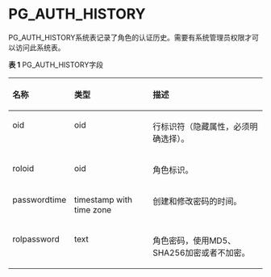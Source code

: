 # PG\_AUTH\_HISTORY<a name="ZH-CN_TOPIC_0242385801"></a>

PG\_AUTH\_HISTORY系统表记录了角色的认证历史。需要有系统管理员权限才可以访问此系统表。

**表 1**  PG\_AUTH\_HISTORY字段

<a name="zh-cn_topic_0237122274_zh-cn_topic_0059778384_t5fb673ee0ad447e0b63bbec35efa0f12"></a>
<table><thead align="left"><tr id="zh-cn_topic_0237122274_zh-cn_topic_0059778384_r0f8bf59ddd65476fb6f55dcf0fc075f5"><th class="cellrowborder" valign="top" width="21.11788821117888%" id="mcps1.2.4.1.1"><p id="zh-cn_topic_0237122274_zh-cn_topic_0059778384_a9bb48ad0ef364fe5912afa95305b5b41"><a name="zh-cn_topic_0237122274_zh-cn_topic_0059778384_a9bb48ad0ef364fe5912afa95305b5b41"></a><a name="zh-cn_topic_0237122274_zh-cn_topic_0059778384_a9bb48ad0ef364fe5912afa95305b5b41"></a>名称</p>
</th>
<th class="cellrowborder" valign="top" width="31.82681731826817%" id="mcps1.2.4.1.2"><p id="zh-cn_topic_0237122274_zh-cn_topic_0059778384_a08f0ff1e3db64d6b9732fcd3245bc7dd"><a name="zh-cn_topic_0237122274_zh-cn_topic_0059778384_a08f0ff1e3db64d6b9732fcd3245bc7dd"></a><a name="zh-cn_topic_0237122274_zh-cn_topic_0059778384_a08f0ff1e3db64d6b9732fcd3245bc7dd"></a>类型</p>
</th>
<th class="cellrowborder" valign="top" width="47.05529447055294%" id="mcps1.2.4.1.3"><p id="zh-cn_topic_0237122274_zh-cn_topic_0059778384_abfa2d190c045436da458582f8baf0e25"><a name="zh-cn_topic_0237122274_zh-cn_topic_0059778384_abfa2d190c045436da458582f8baf0e25"></a><a name="zh-cn_topic_0237122274_zh-cn_topic_0059778384_abfa2d190c045436da458582f8baf0e25"></a>描述</p>
</th>
</tr>
</thead>
<tbody><tr id="zh-cn_topic_0237122274_row19254825154910"><td class="cellrowborder" valign="top" width="21.11788821117888%" headers="mcps1.2.4.1.1 "><p id="zh-cn_topic_0237122274_p9254122511496"><a name="zh-cn_topic_0237122274_p9254122511496"></a><a name="zh-cn_topic_0237122274_p9254122511496"></a>oid</p>
</td>
<td class="cellrowborder" valign="top" width="31.82681731826817%" headers="mcps1.2.4.1.2 "><p id="zh-cn_topic_0237122274_p4254182554911"><a name="zh-cn_topic_0237122274_p4254182554911"></a><a name="zh-cn_topic_0237122274_p4254182554911"></a>oid</p>
</td>
<td class="cellrowborder" valign="top" width="47.05529447055294%" headers="mcps1.2.4.1.3 "><p id="zh-cn_topic_0237122274_p325442516491"><a name="zh-cn_topic_0237122274_p325442516491"></a><a name="zh-cn_topic_0237122274_p325442516491"></a>行标识符（隐藏属性，必须明确选择）。</p>
</td>
</tr>
<tr id="zh-cn_topic_0237122274_zh-cn_topic_0059778384_r72c9542805dd42ee9f8d4fef90e182d1"><td class="cellrowborder" valign="top" width="21.11788821117888%" headers="mcps1.2.4.1.1 "><p id="zh-cn_topic_0237122274_zh-cn_topic_0059778384_aab7e1722bf9846df8639bfeb50bd5f1d"><a name="zh-cn_topic_0237122274_zh-cn_topic_0059778384_aab7e1722bf9846df8639bfeb50bd5f1d"></a><a name="zh-cn_topic_0237122274_zh-cn_topic_0059778384_aab7e1722bf9846df8639bfeb50bd5f1d"></a>roloid</p>
</td>
<td class="cellrowborder" valign="top" width="31.82681731826817%" headers="mcps1.2.4.1.2 "><p id="zh-cn_topic_0237122274_zh-cn_topic_0059778384_a044061119da04ed6813777a3adcc2311"><a name="zh-cn_topic_0237122274_zh-cn_topic_0059778384_a044061119da04ed6813777a3adcc2311"></a><a name="zh-cn_topic_0237122274_zh-cn_topic_0059778384_a044061119da04ed6813777a3adcc2311"></a>oid</p>
</td>
<td class="cellrowborder" valign="top" width="47.05529447055294%" headers="mcps1.2.4.1.3 "><p id="zh-cn_topic_0237122274_zh-cn_topic_0059778384_a32c6763ff9954d6fa7c814ab9e1f1cc6"><a name="zh-cn_topic_0237122274_zh-cn_topic_0059778384_a32c6763ff9954d6fa7c814ab9e1f1cc6"></a><a name="zh-cn_topic_0237122274_zh-cn_topic_0059778384_a32c6763ff9954d6fa7c814ab9e1f1cc6"></a>角色标识。</p>
</td>
</tr>
<tr id="zh-cn_topic_0237122274_zh-cn_topic_0059778384_racd76d5533a843549867df495cd1709b"><td class="cellrowborder" valign="top" width="21.11788821117888%" headers="mcps1.2.4.1.1 "><p id="zh-cn_topic_0237122274_zh-cn_topic_0059778384_abcebd75676a84d7c9492fe8946763932"><a name="zh-cn_topic_0237122274_zh-cn_topic_0059778384_abcebd75676a84d7c9492fe8946763932"></a><a name="zh-cn_topic_0237122274_zh-cn_topic_0059778384_abcebd75676a84d7c9492fe8946763932"></a>passwordtime</p>
</td>
<td class="cellrowborder" valign="top" width="31.82681731826817%" headers="mcps1.2.4.1.2 "><p id="zh-cn_topic_0237122274_zh-cn_topic_0059778384_a6ac9be775e484b8db7253026273aaab9"><a name="zh-cn_topic_0237122274_zh-cn_topic_0059778384_a6ac9be775e484b8db7253026273aaab9"></a><a name="zh-cn_topic_0237122274_zh-cn_topic_0059778384_a6ac9be775e484b8db7253026273aaab9"></a>timestamp with time zone</p>
</td>
<td class="cellrowborder" valign="top" width="47.05529447055294%" headers="mcps1.2.4.1.3 "><p id="zh-cn_topic_0237122274_zh-cn_topic_0059778384_a75567323b5ab4f398cdd863cc88b1cfe"><a name="zh-cn_topic_0237122274_zh-cn_topic_0059778384_a75567323b5ab4f398cdd863cc88b1cfe"></a><a name="zh-cn_topic_0237122274_zh-cn_topic_0059778384_a75567323b5ab4f398cdd863cc88b1cfe"></a>创建和修改密码的时间。</p>
</td>
</tr>
<tr id="zh-cn_topic_0237122274_zh-cn_topic_0059778384_r905110f2322c4c8683995e32a0a56cb6"><td class="cellrowborder" valign="top" width="21.11788821117888%" headers="mcps1.2.4.1.1 "><p id="zh-cn_topic_0237122274_zh-cn_topic_0059778384_a103661b798b64b0b8195c87294484c08"><a name="zh-cn_topic_0237122274_zh-cn_topic_0059778384_a103661b798b64b0b8195c87294484c08"></a><a name="zh-cn_topic_0237122274_zh-cn_topic_0059778384_a103661b798b64b0b8195c87294484c08"></a>rolpassword</p>
</td>
<td class="cellrowborder" valign="top" width="31.82681731826817%" headers="mcps1.2.4.1.2 "><p id="zh-cn_topic_0237122274_zh-cn_topic_0059778384_a9d80c274ee88472388852e363bf81d64"><a name="zh-cn_topic_0237122274_zh-cn_topic_0059778384_a9d80c274ee88472388852e363bf81d64"></a><a name="zh-cn_topic_0237122274_zh-cn_topic_0059778384_a9d80c274ee88472388852e363bf81d64"></a>text</p>
</td>
<td class="cellrowborder" valign="top" width="47.05529447055294%" headers="mcps1.2.4.1.3 "><p id="zh-cn_topic_0237122274_zh-cn_topic_0059778384_a996da8ed8bea4f3e83ee3fde51b54d33"><a name="zh-cn_topic_0237122274_zh-cn_topic_0059778384_a996da8ed8bea4f3e83ee3fde51b54d33"></a><a name="zh-cn_topic_0237122274_zh-cn_topic_0059778384_a996da8ed8bea4f3e83ee3fde51b54d33"></a>角色密码，使用MD5、SHA256加密或者不加密。</p>
</td>
</tr>
</tbody>
</table>

